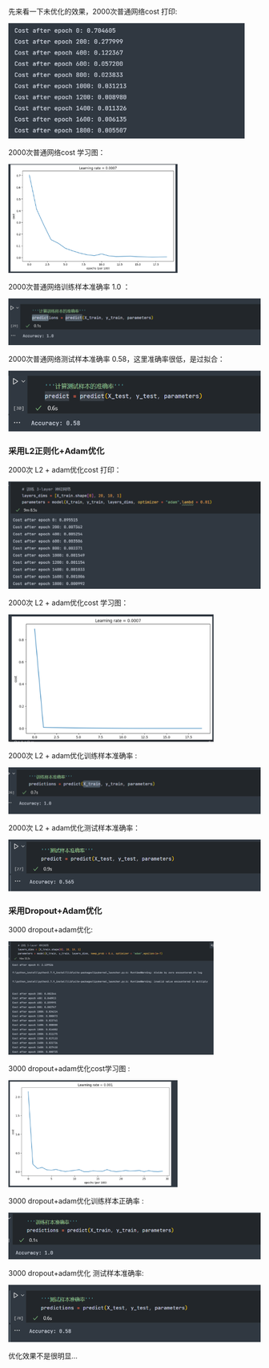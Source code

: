 ### 

先来看一下未优化的效果，2000次普通网络cost 打印:

<img src="./image_dnn_pro测试/2000次普通网络cost 打印.png" alt="2000次普通网络cost 打印" style="zoom:67%;" />

2000次普通网络cost 学习图：

<img src="./image_dnn_pro测试/2000次普通网络cost 学习图.png" alt="2000次普通网络cost 学习图" style="zoom: 33%;" />

2000次普通网络训练样本准确率 1.0 ：

<img src="./image_dnn_pro测试/2000次普通网络训练样本准确率 1.0.png" alt="2000次普通网络训练样本准确率 1.0" style="zoom: 67%;" />

2000次普通网络测试样本准确率 0.58，这里准确率很低，是过拟合：

<img src="./image_dnn_pro测试/2000次普通网络测试样本准确率 0.58，这里准确率很低，是过拟合.png" alt="2000次普通网络测试样本准确率 0.58，这里准确率很低，是过拟合" style="zoom: 80%;" />

### 采用L2正则化+Adam优化

2000次 L2 + adam优化cost 打印：

<img src="./image_dnn_pro测试/2000次adam优化cost 打印.png" alt="2000次adam优化cost 打印" style="zoom: 50%;" />

2000次 L2 + adam优化cost 学习图：

<img src="./image_dnn_pro测试/2000次adam优化cost 学习图.png" alt="2000次adam优化cost 学习图" style="zoom: 40%;" />

2000次 L2 + adam优化训练样本准确率 :

<img src="./image_dnn_pro测试/2000次adam优化训练样本准确率.png" alt="2000次adam优化训练样本准确率" style="zoom:60%;" />

2000次 L2 + adam优化测试样本准确率：

<img src="./image_dnn_pro测试/2000次adam优化测试样本准确率.png" alt="2000次adam优化测试样本准确率" style="zoom:60%;" />

### 采用Dropout+Adam优化

3000 dropout+adam优化:

<img src="./image_dnn_pro测试/3000 dropout+adam优化.png" alt="3000 dropout+adam优化" style="zoom: 40%;" />

3000 dropout+adam优化cost学习图 :

<img src="./image_dnn_pro测试/3000 dropout+adam优化cost学习图.png" alt="3000 dropout+adam优化cost学习图" style="zoom: 33%;" />

3000 dropout+adam优化训练样本正确率 :

<img src="./image_dnn_pro测试/3000 dropout+adam优化训练样本正确率.png" alt="3000 dropout+adam优化训练样本正确率" style="zoom: 67%;" />

3000 dropout+adam优化 测试样本准确率:

<img src="./image_dnn_pro测试/3000 dropout+adam优化 测试样本准确率.png" alt="3000 dropout+adam优化 测试样本准确率" style="zoom: 67%;" />



优化效果不是很明显...
